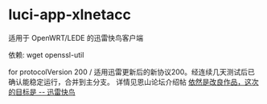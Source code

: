 # luci-app-xlnetacc
适用于 OpenWRT/LEDE 的迅雷快鸟客户端

依赖: wget openssl-util


for protocolVersion 200 / 适用迅雷更新后的新协议200。经连续几天测试后已确认能稳定运行，合并到主分支。
详情见恩山论坛介绍帖 [依然是改良作品，这次的目标是 -- 迅雷快鸟](http://www.right.com.cn/forum/thread-267641-1-1.html)
